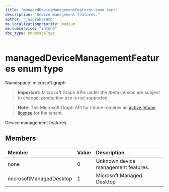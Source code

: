 ```yaml
---
title: "managedDeviceManagementFeatures enum type"
description: "Device management features."
author: "jaiprakashmb"
ms.localizationpriority: medium
ms.subservice: "intune"
doc_type: enumPageType
---
```


# managedDeviceManagementFeatures enum type

Namespace: microsoft.graph
> **Important:** Microsoft Graph APIs under the /beta version are subject to change; production use is not supported.

> **Note:** The Microsoft Graph API for Intune requires an [active Intune license](https://go.microsoft.com/fwlink/?linkid=839381) for the tenant.


Device management features.

## Members
|Member|Value|Description|
|:---|:---|:---|
|none|0|Unknown device management features.|
|microsoftManagedDesktop|1|Microsoft Managed Desktop|
